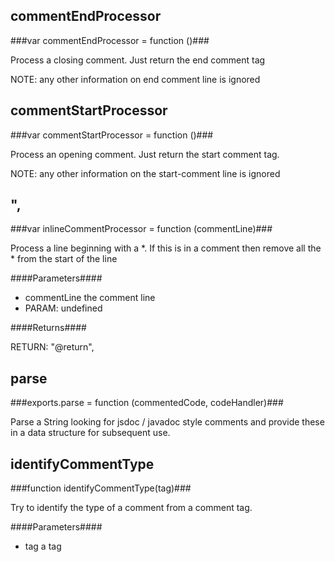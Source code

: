 commentEndProcessor
-------------------

###var commentEndProcessor = function ()###

Process a closing comment. Just return the end comment tag

NOTE: any other information on end comment line is ignored


commentStartProcessor
---------------------

###var commentStartProcessor = function ()###

Process an opening comment. Just return the start comment tag.

NOTE: any other information on the start-comment line is ignored


",
--

###var inlineCommentProcessor = function (commentLine)###

Process a line beginning with a *. If this is in a comment then remove all the * from the start of the line

####Parameters####

- commentLine the comment line
- PARAM: undefined

####Returns####

RETURN: "@return",



parse
-----

###exports.parse = function (commentedCode, codeHandler)###

Parse a String looking for jsdoc / javadoc style comments and provide these in a data structure for subsequent
use.


identifyCommentType
-------------------

###function identifyCommentType(tag)###

Try to identify the type of a comment from a comment tag.

####Parameters####

- tag a tag


